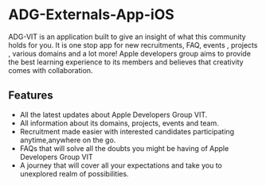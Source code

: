 # ADG-Externals-App-iOS

ADG-VIT is an application built to give an insight of what this community holds for you. It is one stop app for new recruitments, FAQ, events , projects , various domains and a lot more! Apple developers group aims to provide the best learning experience to its members and believes that creativity comes with collaboration.


## Features

- All the latest updates about Apple Developers Group VIT.
- All information about its domains, projects, events and team.
- Recruitment made easier with interested candidates participating anytime,anywhere on the go.
- FAQs that will solve all the doubts you might be having of Apple Developers Group VIT
- A journey that will cover all your expectations and take you to unexplored realm of possibilities.
